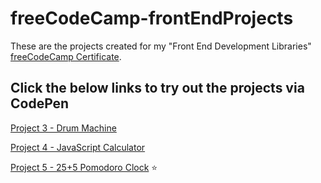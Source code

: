 # freeCodeCamp-frontEndProjects

These are the projects created for my "Front End Development Libraries" [freeCodeCamp Certificate](https://www.freecodecamp.org/certification/fccc853331e-8d63-4074-bf4c-51bbb9c1e863/front-end-development-libraries).

## Click the below links to try out the projects via CodePen

[Project 3 - Drum Machine](https://codepen.io/geerma/pen/gOoXKbL)

[Project 4 - JavaScript Calculator](https://codepen.io/geerma/pen/OJzQEop)

[Project 5 - 25+5 Pomodoro Clock](https://codepen.io/geerma/pen/popaKOV) :star:
